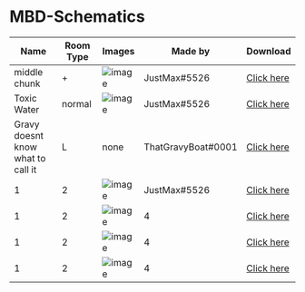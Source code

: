 # MBD-Schematics
| Name | Room Type | Images | Made by | Download |
| ---- | --------- | ------ | ------- | -------- |
| middle chunk | + | ![image](https://github.com/Zero5G/MBD-Schematics/blob/main/Screenshots/JustMax/JustMax-type=+.png?raw=true) | JustMax#5526 | [Click here](https://github.com/Zero5G/MBD-Schematics/blob/main/Schematics/JustMax/middle2.schem?raw=true) |
| Toxic Water | normal | ![image](https://github.com/Zero5G/MBD-Schematics/blob/main/Screenshots/JustMax/toxicwater.png?raw=true) | JustMax#5526 | [Click here](https://github.com/Zero5G/MBD-Schematics/blob/main/Schematics/JustMax/toxic_water.schem?raw=true) |
| Gravy doesnt know what to call it | L | none | ThatGravyBoat#0001 | [Click here](https://github.com/Zero5G/MBD-Schematics/blob/main/Schematics/ThatGravyBoat/1-1corner_caged_chest.schem?raw=true) |
| 1 | 2 | ![image](https://github.com/Zero5G/MBD-Schematics/blob/main/Screenshots/JustMax/prison.png?raw=true) | JustMax#5526 | [Click here](https://github.com/Zero5G/MBD-Schematics/blob/main/Schematics/JustMax/prison.schem?raw=true) |
| 1 | 2 | ![image]() | 4 | [Click here]() |
| 1 | 2 | ![image]() | 4 | [Click here]() |
| 1 | 2 | ![image]() | 4 | [Click here]() |

